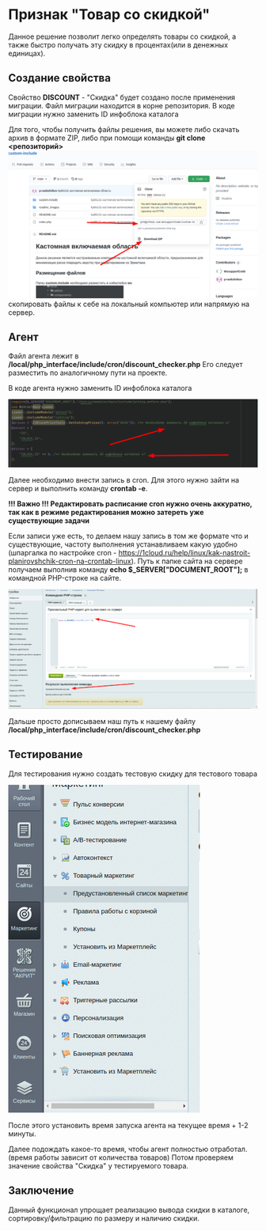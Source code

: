 # Признак "Товар со скидкой"

Данное решение позволит легко определять товары со скидкой, 
а также быстро получать эту скидку в процентах(или в денежных единицах).

## Создание свойства

Свойство **DISCOUNT** - "Скидка" будет создано после применения миграции. 
Файл миграции находится в корне репозитория. В коде миграции нужно заменить ID инфоблока каталога

Для того, чтобы получить файлы решения,
вы можете либо скачать архив в формате ZIP,
либо при помощи команды **git clone <репозиторий>**
![](readme_images/1.png)
скопировать файлы к себе на локальный компьютер или напрямую на сервер.

## Агент

Файл агента лежит в **/local/php_interface/include/cron/discount_checker.php**
Его следует разместить по аналогичному пути на проекте.

В коде агента нужно заменить ID инфоблока каталога 

![](readme_images/2.png)

Далее необходимо внести запись в cron. Для этого нужно зайти на сервер и выполнить команду **crontab -e**.

**!!! Важно !!! Редактировать расписание cron нужно очень аккуратно, так как в режиме редактирования 
можно затереть уже существующие задачи**

Если записи уже есть, то делаем нашу запись в том же формате что и существующие, частоту выполнения устанавливаем 
какую удобно (шпаргалка по настройке cron - https://1cloud.ru/help/linux/kak-nastroit-planirovshchik-cron-na-crontab-linux). Путь к папке сайта на сервере получаем выполнив команду
**echo $_SERVER["DOCUMENT_ROOT"];** в командной PHP-строке на сайте.

![](readme_images/3.png)

Дальше просто дописываем наш путь к нашему файлу **/local/php_interface/include/cron/discount_checker.php**

## Тестирование

Для тестирования нужно создать тестовую скидку для тестового товара

![](readme_images/4.png)

После этого установить время запуска агента на текущее время + 1-2 минуты.

Далее подождать какое-то время, чтобы агент полностью отработал. (время работы зависит от количества товаров)
Потом проверяем значение свойства "Скидка" у тестируемого товара.

## Заключение 

Данный функционал упрощает реализацию вывода скидки в каталоге, сортировку/фильтрацию по размеру и наличию скидки.
